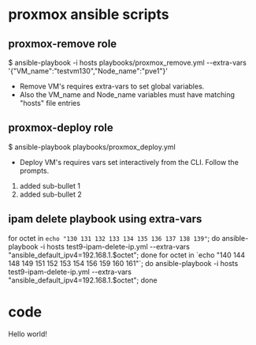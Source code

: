 # proxmox ansible scripts

## proxmox-remove role
$ ansible-playbook -i hosts playbooks/proxmox_remove.yml --extra-vars '{"VM_name":"testvm130","Node_name":"pve1"}'

* Remove VM's requires extra-vars to set global variables. 
* Also the VM_name and Node_name variables must have matching "hosts" file entries


## proxmox-deploy role

$ ansible-playbook playbooks/proxmox_deploy.yml
* Deploy VM's requires vars set interactively from the CLI.  Follow the prompts.  
1. added sub-bullet 1
2. added sub-bullet 2

## ipam delete playbook using extra-vars
>
for octet in `echo "130 131 132 133 134 135 136 137 138 139"`; do ansible-playbook -i hosts test9-ipam-delete-ip.yml --extra-vars "ansible_default_ipv4=192.168.1.$octet"; done
for octet in `echo "140 144 148 149 151 152 153 154 156 159 160 161"`; do ansible-playbook -i hosts test9-ipam-delete-ip.yml --extra-vars "ansible_default_ipv4=192.168.1.$octet"; done

# code
Hello world!
